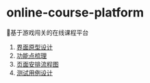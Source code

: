 # online-course-platform

📖基于游戏闯关的在线课程平台

1.	[界面原型设计](https://free.modao.cc/app/TJXUbLNDsUJtfrwSJxk2IsLhA2ISbBJ)
2.	[功能点梳理](http://naotu.baidu.com/file/a4749fff4534d9de98a22cad5c36518b?token=b469690356461cb1)
3.	[页面安排流程图](https://www.processon.com/view/link/5acdc1d3e4b0518eaca53682)
4.	[测试用例设计](https://shimo.im/sheet/x77j5BKjRtoy1uWO)
